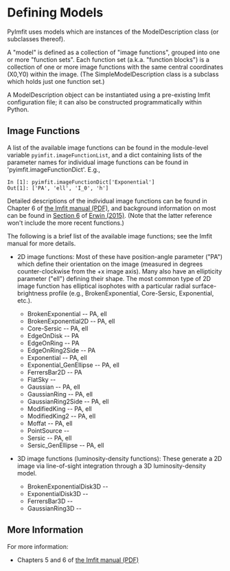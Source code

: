 # Defining Models

PyImfit uses models which are instances of the ModelDescription class (or subclasses thereof).

A "model" is defined as a collection of "image functions", grouped into one or more "function sets".
Each function set (a.k.a. "function blocks") is a collection of one or more image functions with
the same central coordinates (X0,Y0) within the image. (The SimpleModelDescription class is a
subclass which holds just one function set.)

A ModelDescription object can be instantiated using a pre-existing Imfit configuration file;
it can also be constructed programmatically within Python.


## Image Functions

A list of the available image functions can be found in the module-level variable `pyimfit.imageFunctionList`,
and a dict containing lists of the parameter names for individual image functions can be found in
'pyimfit.imageFunctionDict'. E.g.,

    In [1]: pyimfit.imageFunctionDict['Exponential']                                                                                                                                                               
    Out[1]: ['PA', 'ell', 'I_0', 'h']

Detailed descriptions of the individual image functions can be found in
Chapter 6 of [the Imfit manual (PDF)](https://www.mpe.mpg.de/~erwin/resources/imfit/imfit_howto.pdf),
and background information on most can be found in
 [Section 6](https://iopscience.iop.org/article/10.1088/0004-637X/799/2/226#apj506756s6) of 
 [Erwin (2015)](https://ui.adsabs.harvard.edu/abs/2015ApJ...799..226E/abstract). (Note that the
 latter reference won't include the more recent functions.)

The following is a brief list of the available image functions; see the Imfit manual for more
details.

   - 2D image functions: Most of these have position-angle parameter ("PA") which define their
   orientation on the image (measured in degrees counter-clockwise from the +x image axis).
   Many also have an ellipticity parameter ("ell") defining their shape. The most common
   type of 2D image function has elliptical isophotes with a particular radial surface-brightness
   profile (e.g., BrokenExponential, Core-Sersic, Exponential, etc.).
   
      - BrokenExponential -- PA, ell
      - BrokenExponential2D -- PA, ell
      - Core-Sersic -- PA, ell
      - EdgeOnDisk -- PA
      - EdgeOnRing -- PA
      - EdgeOnRing2Side -- PA
      - Exponential -- PA, ell
      - Exponential_GenEllipse -- PA, ell
      - FerrersBar2D -- PA
      - FlatSky -- 
      - Gaussian -- PA, ell
      - GaussianRing -- PA, ell
      - GaussianRing2Side -- PA, ell
      - ModifiedKing -- PA, ell
      - ModifiedKing2 -- PA, ell
      - Moffat -- PA, ell
      - PointSource -- 
      - Sersic -- PA, ell
      - Sersic_GenEllipse -- PA, ell

   - 3D image functions (luminosity-density functions): These generate a 2D image via line-of-sight
   integration through a 3D luminosity-density model.
      - BrokenExponentialDisk3D -- 
      - ExponentialDisk3D -- 
      - FerrersBar3D -- 
      - GaussianRing3D -- 



## More Information

For more information:

   - Chapters 5 and 6 of [the Imfit manual (PDF)](https://www.mpe.mpg.de/~erwin/resources/imfit/imfit_howto.pdf)
